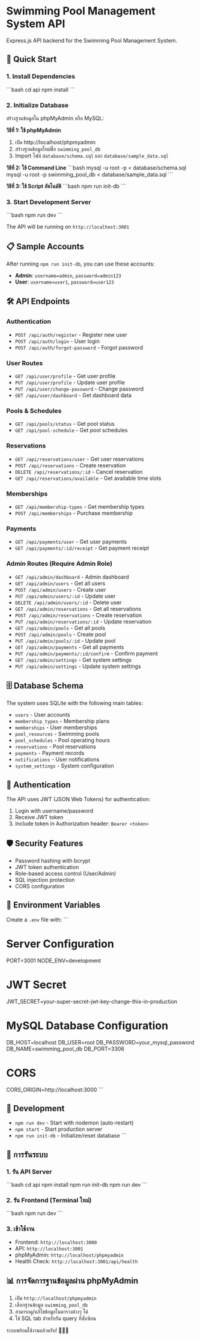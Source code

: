 # Swimming Pool Management System API

Express.js API backend for the Swimming Pool Management System.

## 🚀 Quick Start

### 1. Install Dependencies
\`\`\`bash
cd api
npm install
\`\`\`

### 2. Initialize Database
สร้างฐานข้อมูลใน phpMyAdmin หรือ MySQL:

**วิธีที่ 1: ใช้ phpMyAdmin**
1. เปิด http://localhost/phpmyadmin
2. สร้างฐานข้อมูลใหม่ชื่อ `swimming_pool_db`
3. Import ไฟล์ `database/schema.sql` และ `database/sample_data.sql`

**วิธีที่ 2: ใช้ Command Line**
\`\`\`bash
mysql -u root -p < database/schema.sql
mysql -u root -p swimming_pool_db < database/sample_data.sql
\`\`\`

**วิธีที่ 3: ใช้ Script อัตโนมัติ**
\`\`\`bash
npm run init-db
\`\`\`

### 3. Start Development Server
\`\`\`bash
npm run dev
\`\`\`

The API will be running on `http://localhost:3001`

## 📋 Sample Accounts

After running `npm run init-db`, you can use these accounts:

- **Admin**: `username=admin`, `password=admin123`
- **User**: `username=user1`, `password=user123`

## 🛠 API Endpoints

### Authentication
- `POST /api/auth/register` - Register new user
- `POST /api/auth/login` - User login
- `POST /api/auth/forgot-password` - Forgot password

### User Routes
- `GET /api/user/profile` - Get user profile
- `PUT /api/user/profile` - Update user profile
- `PUT /api/user/change-password` - Change password
- `GET /api/user/dashboard` - Get dashboard data

### Pools & Schedules
- `GET /api/pools/status` - Get pool status
- `GET /api/pool-schedule` - Get pool schedules

### Reservations
- `GET /api/reservations/user` - Get user reservations
- `POST /api/reservations` - Create reservation
- `DELETE /api/reservations/:id` - Cancel reservation
- `GET /api/reservations/available` - Get available time slots

### Memberships
- `GET /api/membership-types` - Get membership types
- `POST /api/memberships` - Purchase membership

### Payments
- `GET /api/payments/user` - Get user payments
- `GET /api/payments/:id/receipt` - Get payment receipt

### Admin Routes (Require Admin Role)
- `GET /api/admin/dashboard` - Admin dashboard
- `GET /api/admin/users` - Get all users
- `POST /api/admin/users` - Create user
- `PUT /api/admin/users/:id` - Update user
- `DELETE /api/admin/users/:id` - Delete user
- `GET /api/admin/reservations` - Get all reservations
- `POST /api/admin/reservations` - Create reservation
- `PUT /api/admin/reservations/:id` - Update reservation
- `GET /api/admin/pools` - Get all pools
- `POST /api/admin/pools` - Create pool
- `PUT /api/admin/pools/:id` - Update pool
- `GET /api/admin/payments` - Get all payments
- `PUT /api/admin/payments/:id/confirm` - Confirm payment
- `GET /api/admin/settings` - Get system settings
- `PUT /api/admin/settings` - Update system settings

## 🗄 Database Schema

The system uses SQLite with the following main tables:
- `users` - User accounts
- `membership_types` - Membership plans
- `memberships` - User memberships
- `pool_resources` - Swimming pools
- `pool_schedules` - Pool operating hours
- `reservations` - Pool reservations
- `payments` - Payment records
- `notifications` - User notifications
- `system_settings` - System configuration

## 🔐 Authentication

The API uses JWT (JSON Web Tokens) for authentication:
1. Login with username/password
2. Receive JWT token
3. Include token in Authorization header: `Bearer <token>`

## 🛡 Security Features

- Password hashing with bcrypt
- JWT token authentication
- Role-based access control (User/Admin)
- SQL injection protection
- CORS configuration

## 📝 Environment Variables

Create a `.env` file with:
\`\`\`
# Server Configuration
PORT=3001
NODE_ENV=development

# JWT Secret
JWT_SECRET=your-super-secret-jwt-key-change-this-in-production

# MySQL Database Configuration
DB_HOST=localhost
DB_USER=root
DB_PASSWORD=your_mysql_password
DB_NAME=swimming_pool_db
DB_PORT=3306

# CORS
CORS_ORIGIN=http://localhost:3000
\`\`\`

## 🔧 Development

- `npm run dev` - Start with nodemon (auto-restart)
- `npm start` - Start production server
- `npm run init-db` - Initialize/reset database
\`\`\`

## 🚀 การรันระบบ

### 1. รัน API Server
\`\`\`bash
cd api
npm install
npm run init-db
npm run dev
\`\`\`

### 2. รัน Frontend (Terminal ใหม่)
\`\`\`bash
npm run dev
\`\`\`

### 3. เข้าใช้งาน
- Frontend: `http://localhost:3000`
- API: `http://localhost:3001`
- phpMyAdmin: `http://localhost/phpmyadmin`
- Health Check: `http://localhost:3001/api/health`

## 📊 การจัดการฐานข้อมูลผ่าน phpMyAdmin

1. เปิด `http://localhost/phpmyadmin`
2. เลือกฐานข้อมูล `swimming_pool_db`
3. สามารถดู/แก้ไขข้อมูลในตารางต่างๆ ได้
4. ใช้ SQL tab สำหรับรัน query ที่ซับซ้อน

ระบบพร้อมใช้งานแล้วครับ! 🏊‍♂️✨
